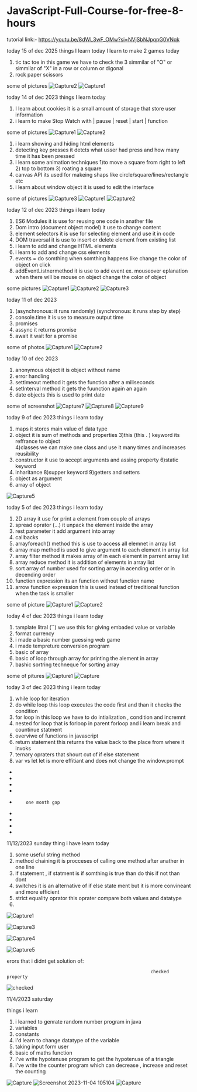 # JavaScript-Full-Course-for-free-8-hours
tutorial link:- https://youtu.be/8dWL3wF_OMw?si=NVjSbNJpqpG0VNqk

today 15 of dec 2025
things I learn today
I learn to make 2 games today 
1) tic tac toe in this game we have to check the 3 simmilar of "O" or simmilar of "X" in a row or column or digonal 
2) rock paper scissors 


some of pictures 
![Capture2](https://github.com/subodh245/JavaScript-Full-Course-for-free-8-hours/assets/118099441/a3f5820b-484f-470e-93c3-1adc8722c279)
![Capture1](https://github.com/subodh245/JavaScript-Full-Course-for-free-8-hours/assets/118099441/56758dff-51e1-4e8e-9d06-7b49cfebe370)




today 14 of dec 2023
things I learn today

1) I learn about cookies it is a small amount of storage that store user information 
2) i learn to make Stop Watch with | pause | reset | start | function 


some of pictures
![Capture1](https://github.com/subodh245/JavaScript-Full-Course-for-free-8-hours/assets/118099441/a83e9cad-05ee-4a75-ac7e-f298215f4765)
![Capture2](https://github.com/subodh245/JavaScript-Full-Course-for-free-8-hours/assets/118099441/745ab49e-7ac8-4098-8bfd-ba8f053508a2)


1) i learn showing and hiding html elements
2) detecting key presses it detcts what usser had press and how many time it has been pressed
3) i learn some animation techniques 1)to move a square from right to left 2) top to bottom 3) roating a square
4) canvas API its used for makeing shaps like circle/square/lines/rectangle etc
5) i learn about window object it is used to edit the interface

some of pictures
![Capture3](https://github.com/subodh245/JavaScript-Full-Course-for-free-8-hours/assets/118099441/8baa94cc-9b76-45a5-a764-5f470d2485a1)
![Capture1](https://github.com/subodh245/JavaScript-Full-Course-for-free-8-hours/assets/118099441/8e4d9a2a-3d1f-480c-99d5-8f54dd3298ef)
![Capture2](https://github.com/subodh245/JavaScript-Full-Course-for-free-8-hours/assets/118099441/688c9eed-6346-45dc-82da-f0d42bff6df3)



today 12 of dec 2023
things i learn today
1) ES6 Modules it is use for reusing one code in anather file
2) Dom intro (document object model) it use to change content
3) element selectors it is use for selecting element and use it in code
4) DOM traversal it is use to insert or delete element from existing list
5) i learn to add and change HTML elements
6) i learn to add and change css elements
7) events = do somthing when somthing happens like change the color of object on click
8) addEventListnermethod it is use to add event ex. mouseover eplanation when there will be mouse on object change the color of object

some pictures
![Capture1](https://github.com/subodh245/JavaScript-Full-Course-for-free-8-hours/assets/118099441/48d3b69a-324a-40e9-acdb-75681070a485)
![Capture2](https://github.com/subodh245/JavaScript-Full-Course-for-free-8-hours/assets/118099441/4ad10c58-cf76-4cfe-bf1d-c8a2cb99af61)
![Capture3](https://github.com/subodh245/JavaScript-Full-Course-for-free-8-hours/assets/118099441/4dca5cca-7d55-493d-ac99-339f179653b9)




today 11 of dec 2023
1) (asynchronous: it runs randomly) (synchronous: it runs step by step)
2) console.time it is use to measure output time 
3) promises
4) assync it returns promise
5) await it wait for a promise

some of photos
![Capture1](https://github.com/subodh245/JavaScript-Full-Course-for-free-8-hours/assets/118099441/5be383e3-63a6-482c-a150-88622eae9513)
![Capture2](https://github.com/subodh245/JavaScript-Full-Course-for-free-8-hours/assets/118099441/5b482cb2-2110-4601-a818-9d9de33aa6f9)


today 10 of dec 2023
1) anonymous object it is object without name
2) error handling
3) settimeout method it gets the function after a miliseconds
4) setInterval method it gets the fuunction again an again
5) date objects this is used to print date
   

some of screenshot
![Capture7](https://github.com/subodh245/JavaScript-Full-Course-for-free-8-hours/assets/118099441/690b879d-3b02-4051-97a6-4c941fc1f06f)
![Capture8](https://github.com/subodh245/JavaScript-Full-Course-for-free-8-hours/assets/118099441/54442d9d-8b04-4ee0-9117-707b5d740d76)
![Capture9](https://github.com/subodh245/JavaScript-Full-Course-for-free-8-hours/assets/118099441/bf4d1192-e0ec-4fc9-ba3b-0ada88cf9c76)

today 9 of dec 2023
things i learn today
1) maps it stores main value of data type
2) object it is sum of methods and properties
3)this (this . ) keyword its reffrance to object  
4)classes we can make one class and use it many times and increases reusibility 
5) constructor it use to accept arguments and assing property
6)static keyword 
7) inharitance
8)supper keyword 
9)getters and setters 
10) object as argument
11) array of object

![Capture5](https://github.com/subodh245/JavaScript-Full-Course-for-free-8-hours/assets/118099441/8728162e-e866-480b-a19a-6a5837a30570)


today 5 of dec 2023
things i learn today
1) 2D array it use for print a element from couple of arrays
2) spread oprator (...) it unpack the element inside the array
3) rest parameter it add argument into array
4) callbacks
5) arrayforeach() method this is use to access all elemnet in array list
6) array map method is used to give argument to each element in array list
7) array filter method it makes array of in each element in parrent array list
8) array reduce method it is addition of elements in array list
9) sort array of number used for sorting array in acending order or in decending order
10) function expression its an function without function name
11) arrow function expression this is used instead of treditional function when the task is smaller

some of picture 
![Capture1](https://github.com/subodh245/JavaScript-Full-Course-for-free-8-hours/assets/118099441/086836a3-0419-41dc-9d5a-24dda562d436)
![Capture2](https://github.com/subodh245/JavaScript-Full-Course-for-free-8-hours/assets/118099441/6a9c7362-c5fd-4596-8fd5-5057e6b55367)


today 4 of dec 2023
things i learn today 
1) tamplate litral (``) we use this for giving embaded value or variable
2) format currency
3) i made a basic number guessing web game
4) i made tempreture conversion program
5) basic of array
6) basic of loop through array for printing the alement in array
7) bashic sortring techneque for sorting array


some of pitures 
![Capture1](https://github.com/subodh245/JavaScript-Full-Course-for-free-8-hours/assets/118099441/3f1528ef-4df9-4401-b28e-c492ef212633)
![Capture](https://github.com/subodh245/JavaScript-Full-Course-for-free-8-hours/assets/118099441/82b0d86d-a280-406d-b10b-14c3d90e27ab)



today 3 of dec 2023 
 thing i learn today 
 1) while loop  for iteration
 2) do while loop  this loop executes the code first and than it checks the condition
 3) for loop in this loop we have to do intialization , condition and incremnt
 4) nested for loop that is forloop in parent forloop and i learn break and countinue statment
 5) overviwe of functions in javascript
 6)  return statement this returns the value back to the place from where it invoks
 7)  ternary opraters that shourt cut of if else statement
 8)  var vs let let is more effitiant and does not change the window.prompt



-
-
-
-
-         one month gap
-
-
-
-


11/12/2023 sunday
thing i have learn today 
1) some useful string method
2) method chaining it is procceses of calling one method after anather in one line
3) if statement , if statment is if somthing is true than do this if not than dont
4) switches it is an alternative of if else state ment but it is more convineant and more efficient
5) strict equality oprator this oprater compare both values and datatype
6) 
![Capture1](https://github.com/subodh245/JavaScript-Full-Course-for-free-8-hours/assets/118099441/89eb0b60-5770-4dab-b92b-4146381f9ffa)

![Capture3](https://github.com/subodh245/JavaScript-Full-Course-for-free-8-hours/assets/118099441/654270b1-8c1d-4e65-a8da-ad6d4fe961b3)

![Capture4](https://github.com/subodh245/JavaScript-Full-Course-for-free-8-hours/assets/118099441/d29df000-bae1-4877-99a5-9a9a6f7a9a65)

![Capture5](https://github.com/subodh245/JavaScript-Full-Course-for-free-8-hours/assets/118099441/742f3204-6fe3-40bd-a3f3-9621f2f982f3)


erors that i didnt get solution of:


                                                           checked property

![checked](https://github.com/subodh245/JavaScript-Full-Course-for-free-8-hours/assets/118099441/0fd7c062-e0fb-4ee3-86df-ed7460d58b2f)






11/4/2023 saturday

things i learn
1) i learned to genrate random number program in java
2) variables
3) constants
4) i'd learn to change datatype of the variable
5) taking input form user
6) basic of maths function
7) I've write hypotenuse program to get the hypotenuse of a triangle
8) i've write the counter program which can decrease , increase and reset the counting


![Capture](https://github.com/subodh245/JavaScript-Full-Course-for-free-8-hours/assets/118099441/75fbfe14-5f71-4ce3-9a11-fde137bc820c)
![Screenshot 2023-11-04 105104](https://github.com/subodh245/JavaScript-Full-Course-for-free-8-hours/assets/118099441/6ad49d6e-c277-411f-948a-c3e0cd09119a)
![Capture](https://github.com/subodh245/JavaScript-Full-Course-for-free-8-hours/assets/118099441/eac0eb39-ddda-432e-a901-a3b0a76e3a92)







